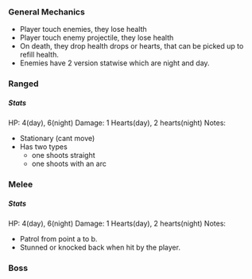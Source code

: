### General Mechanics
- Player touch enemies, they lose health
- Player touch enemy projectile, they lose health
- On death, they drop health drops or hearts, that can be picked up to refill health.
- Enemies have 2 version statwise which are night and day.
### Ranged
##### Stats
HP: 4(day), 6(night) 
Damage: 1 Hearts(day), 2 hearts(night)
Notes:
- Stationary (cant move)
- Has two types
	- one shoots straight
	- one shoots with an arc
### Melee
##### Stats
HP: 4(day), 6(night) 
Damage: 1 Hearts(day), 2 hearts(night)
Notes:
- Patrol from point a to b.
- Stunned or knocked back when hit by the player.

### Boss
